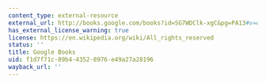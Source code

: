 ```yaml
---
content_type: external-resource
external_url: http://books.google.com/books?id=SG7WDClk-xgC&pg=PA13#v=onepage
has_external_license_warning: true
license: https://en.wikipedia.org/wiki/All_rights_reserved
status: ''
title: Google Books
uid: f1d7f71c-89b4-4352-8976-e49a27a28196
wayback_url: ''
---
```

